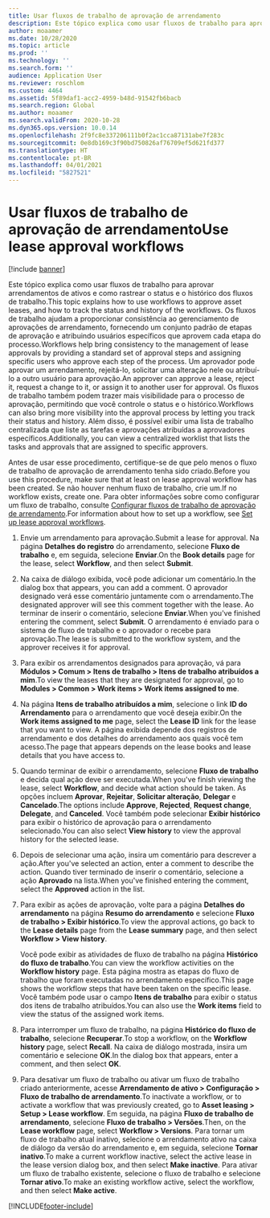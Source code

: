 ```yaml
---
title: Usar fluxos de trabalho de aprovação de arrendamento
description: Este tópico explica como usar fluxos de trabalho para aprovar arrendamentos de ativos e como rastrear o status e o histórico dos fluxos de trabalho.
author: moaamer
ms.date: 10/28/2020
ms.topic: article
ms.prod: ''
ms.technology: ''
ms.search.form: ''
audience: Application User
ms.reviewer: roschlom
ms.custom: 4464
ms.assetid: 5f89daf1-acc2-4959-b48d-91542fb6bacb
ms.search.region: Global
ms.author: moaamer
ms.search.validFrom: 2020-10-28
ms.dyn365.ops.version: 10.0.14
ms.openlocfilehash: 2f9fc8e337206111b0f2ac1cca87131abe7f283c
ms.sourcegitcommit: 0e8db169c3f90bd750826af76709ef5d621fd377
ms.translationtype: HT
ms.contentlocale: pt-BR
ms.lasthandoff: 04/01/2021
ms.locfileid: "5827521"
---
```

# <a name="use-lease-approval-workflows"></a><span data-ttu-id="69336-103">Usar fluxos de trabalho de aprovação de arrendamento</span><span class="sxs-lookup"><span data-stu-id="69336-103">Use lease approval workflows</span></span>

[!include [banner](../includes/banner.md)]

<span data-ttu-id="69336-104">Este tópico explica como usar fluxos de trabalho para aprovar arrendamentos de ativos e como rastrear o status e o histórico dos fluxos de trabalho.</span><span class="sxs-lookup"><span data-stu-id="69336-104">This topic explains how to use workflows to approve asset leases, and how to track the status and history of the workflows.</span></span> <span data-ttu-id="69336-105">Os fluxos de trabalho ajudam a proporcionar consistência ao gerenciamento de aprovações de arrendamento, fornecendo um conjunto padrão de etapas de aprovação e atribuindo usuários específicos que aprovem cada etapa do processo.</span><span class="sxs-lookup"><span data-stu-id="69336-105">Workflows help bring consistency to the management of lease approvals by providing a standard set of approval steps and assigning specific users who approve each step of the process.</span></span> <span data-ttu-id="69336-106">Um aprovador pode aprovar um arrendamento, rejeitá-lo, solicitar uma alteração nele ou atribuí-lo a outro usuário para aprovação.</span><span class="sxs-lookup"><span data-stu-id="69336-106">An approver can approve a lease, reject it, request a change to it, or assign it to another user for approval.</span></span> <span data-ttu-id="69336-107">Os fluxos de trabalho também podem trazer mais visibilidade para o processo de aprovação, permitindo que você controle o status e o histórico.</span><span class="sxs-lookup"><span data-stu-id="69336-107">Workflows can also bring more visibility into the approval process by letting you track their status and history.</span></span> <span data-ttu-id="69336-108">Além disso, é possível exibir uma lista de trabalho centralizada que liste as tarefas e aprovações atribuídas a aprovadores específicos.</span><span class="sxs-lookup"><span data-stu-id="69336-108">Additionally, you can view a centralized worklist that lists the tasks and approvals that are assigned to specific approvers.</span></span>

<span data-ttu-id="69336-109">Antes de usar esse procedimento, certifique-se de que pelo menos o fluxo de trabalho de aprovação de arrendamento tenha sido criado.</span><span class="sxs-lookup"><span data-stu-id="69336-109">Before you use this procedure, make sure that at least on lease approval workflow has been created.</span></span> <span data-ttu-id="69336-110">Se não houver nenhum fluxo de trabalho, crie um.</span><span class="sxs-lookup"><span data-stu-id="69336-110">If no workflow exists, create one.</span></span> <span data-ttu-id="69336-111">Para obter informações sobre como configurar um fluxo de trabalho, consulte [Configurar fluxos de trabalho de aprovação de arrendamento](set-up-lease-wrkflw.md).</span><span class="sxs-lookup"><span data-stu-id="69336-111">For information about how to set up a workflow, see [Set up lease approval workflows](set-up-lease-wrkflw.md).</span></span>

1. <span data-ttu-id="69336-112">Envie um arrendamento para aprovação.</span><span class="sxs-lookup"><span data-stu-id="69336-112">Submit a lease for approval.</span></span> <span data-ttu-id="69336-113">Na página **Detalhes do registro** do arrendamento, selecione **Fluxo de trabalho** e, em seguida, selecione **Enviar**.</span><span class="sxs-lookup"><span data-stu-id="69336-113">On the **Book details** page for the lease, select **Workflow**, and then select **Submit**.</span></span>
2. <span data-ttu-id="69336-114">Na caixa de diálogo exibida, você pode adicionar um comentário.</span><span class="sxs-lookup"><span data-stu-id="69336-114">In the dialog box that appears, you can add a comment.</span></span> <span data-ttu-id="69336-115">O aprovador designado verá esse comentário juntamente com o arrendamento.</span><span class="sxs-lookup"><span data-stu-id="69336-115">The designated approver will see this comment together with the lease.</span></span> <span data-ttu-id="69336-116">Ao terminar de inserir o comentário, selecione **Enviar**.</span><span class="sxs-lookup"><span data-stu-id="69336-116">When you've finished entering the comment, select **Submit**.</span></span> <span data-ttu-id="69336-117">O arrendamento é enviado para o sistema de fluxo de trabalho e o aprovador o recebe para aprovação.</span><span class="sxs-lookup"><span data-stu-id="69336-117">The lease is submitted to the workflow system, and the approver receives it for approval.</span></span>
3. <span data-ttu-id="69336-118">Para exibir os arrendamentos designados para aprovação, vá para **Módulos \> Comum \> Itens de trabalho \> Itens de trabalho atribuídos a mim**.</span><span class="sxs-lookup"><span data-stu-id="69336-118">To view the leases that they are designated for approval, go to **Modules \> Common \> Work items \> Work items assigned to me**.</span></span>
4. <span data-ttu-id="69336-119">Na página **Itens de trabalho atribuídos a mim**, selecione o link **ID do Arrendamento** para o arrendamento que você deseja exibir.</span><span class="sxs-lookup"><span data-stu-id="69336-119">On the **Work items assigned to me** page, select the **Lease ID** link for the lease that you want to view.</span></span> <span data-ttu-id="69336-120">A página exibida depende dos registros de arrendamento e dos detalhes do arrendamento aos quais você tem acesso.</span><span class="sxs-lookup"><span data-stu-id="69336-120">The page that appears depends on the lease books and lease details that you have access to.</span></span>
5. <span data-ttu-id="69336-121">Quando terminar de exibir o arrendamento, selecione **Fluxo de trabalho** e decida qual ação deve ser executada.</span><span class="sxs-lookup"><span data-stu-id="69336-121">When you've finish viewing the lease, select **Workflow**, and decide what action should be taken.</span></span> <span data-ttu-id="69336-122">As opções incluem **Aprovar**, **Rejeitar**, **Solicitar alteração**, **Delegar** e **Cancelado**.</span><span class="sxs-lookup"><span data-stu-id="69336-122">The options include **Approve**, **Rejected**, **Request change**, **Delegate**, and **Canceled**.</span></span> <span data-ttu-id="69336-123">Você também pode selecionar **Exibir histórico** para exibir o histórico de aprovação para o arrendamento selecionado.</span><span class="sxs-lookup"><span data-stu-id="69336-123">You can also select **View history** to view the approval history for the selected lease.</span></span>
6. <span data-ttu-id="69336-124">Depois de selecionar uma ação, insira um comentário para descrever a ação.</span><span class="sxs-lookup"><span data-stu-id="69336-124">After you've selected an action, enter a comment to describe the action.</span></span> <span data-ttu-id="69336-125">Quando tiver terminado de inserir o comentário, selecione a ação **Aprovado** na lista.</span><span class="sxs-lookup"><span data-stu-id="69336-125">When you've finished entering the comment, select the **Approved** action in the list.</span></span>
7. <span data-ttu-id="69336-126">Para exibir as ações de aprovação, volte para a página **Detalhes do arrendamento** na página **Resumo do arrendamento** e selecione **Fluxo de trabalho \> Exibir histórico**.</span><span class="sxs-lookup"><span data-stu-id="69336-126">To view the approval actions, go back to the **Lease details** page from the **Lease summary** page, and then select **Workflow \> View history**.</span></span>

    <span data-ttu-id="69336-127">Você pode exibir as atividades de fluxo de trabalho na página **Histórico do fluxo de trabalho**.</span><span class="sxs-lookup"><span data-stu-id="69336-127">You can view the workflow activities on the **Workflow history** page.</span></span> <span data-ttu-id="69336-128">Esta página mostra as etapas do fluxo de trabalho que foram executadas no arrendamento específico.</span><span class="sxs-lookup"><span data-stu-id="69336-128">This page shows the workflow steps that have been taken on the specific lease.</span></span> <span data-ttu-id="69336-129">Você também pode usar o campo **Itens de trabalho** para exibir o status dos itens de trabalho atribuídos.</span><span class="sxs-lookup"><span data-stu-id="69336-129">You can also use the **Work items** field to view the status of the assigned work items.</span></span>

8. <span data-ttu-id="69336-130">Para interromper um fluxo de trabalho, na página **Histórico do fluxo de trabalho**, selecione **Recuperar**.</span><span class="sxs-lookup"><span data-stu-id="69336-130">To stop a workflow, on the **Workflow history** page, select **Recall**.</span></span> <span data-ttu-id="69336-131">Na caixa de diálogo mostrada, insira um comentário e selecione **OK**.</span><span class="sxs-lookup"><span data-stu-id="69336-131">In the dialog box that appears, enter a comment, and then select **OK**.</span></span>
9. <span data-ttu-id="69336-132">Para desativar um fluxo de trabalho ou ativar um fluxo de trabalho criado anteriormente, acesse **Arrendamento de ativo \> Configuração \> Fluxo de trabalho de arrendamento**.</span><span class="sxs-lookup"><span data-stu-id="69336-132">To inactivate a workflow, or to activate a workflow that was previously created, go to **Asset leasing \> Setup \> Lease workflow**.</span></span> <span data-ttu-id="69336-133">Em seguida, na página **Fluxo de trabalho de arrendamento**, selecione **Fluxo de trabalho \> Versões**.</span><span class="sxs-lookup"><span data-stu-id="69336-133">Then, on the **Lease workflow** page, select **Workflow \> Versions**.</span></span> <span data-ttu-id="69336-134">Para tornar um fluxo de trabalho atual inativo, selecione o arrendamento ativo na caixa de diálogo da versão do arrendamento e, em seguida, selecione **Tornar inativo**.</span><span class="sxs-lookup"><span data-stu-id="69336-134">To make a current workflow inactive, select the active lease in the lease version dialog box, and then select **Make inactive**.</span></span> <span data-ttu-id="69336-135">Para ativar um fluxo de trabalho existente, selecione o fluxo de trabalho e selecione **Tornar ativo**.</span><span class="sxs-lookup"><span data-stu-id="69336-135">To make an existing workflow active, select the workflow, and then select **Make active**.</span></span>


[!INCLUDE[footer-include](../../includes/footer-banner.md)]